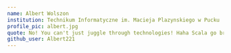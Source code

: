 ```yaml
---
name: Albert Wolszon
institution: Technikum Informatyczne im. Macieja Plazynskiego w Pucku
profile_pic: albert.jpg
quote: No! You can't just juggle through technologies! Haha Scala go brrr
github_user: Albert221
---
```

